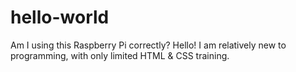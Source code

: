 # hello-world
Am I using this Raspberry Pi correctly?
Hello! I am relatively new to programming, with only limited HTML & CSS training.
